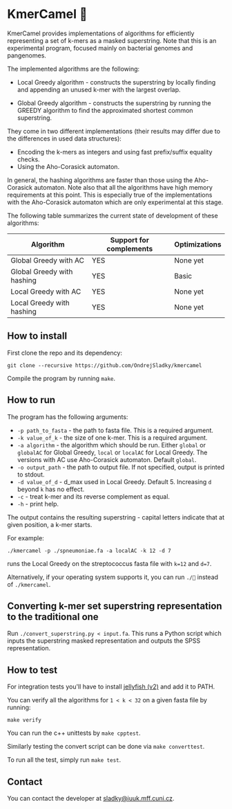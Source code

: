 # KmerCamel 🐫
KmerCamel provides implementations of algorithms for efficiently representing a set of k-mers as a masked superstring.
Note that this is an experimental program, focused mainly on bacterial genomes and pangenomes.

The implemented algorithms are the following:
- Local Greedy algorithm	 - constructs the superstring by locally finding and appending an unused k-mer with the largest overlap.

- Global Greedy algorithm - constructs the superstring by running the GREEDY algorithm to find the approximated shortest common superstring.

They come in two different implementations (their results may differ due to the differences in used data structures):
- Encoding the k-mers as integers and using fast prefix/suffix equality checks.
- Using the Aho-Corasick automaton.

In general, the hashing algorithms are faster than those using the Aho-Corasick automaton.
Note also that all the algorithms have high memory requirements at this point.
This is especially true of the implementations with the Aho-Corasick automaton which are only experimental at this stage.

The following table summarizes the current state of development of these algorithms:

| Algorithm                     | Support for complements | Optimizations       | 
|-------------------------------|-------------------------|---------------------|
| Global Greedy with AC         | YES                     | None yet            |
| Global Greedy with hashing    | YES                     | Basic               |
| Local Greedy with AC          | YES                     | None yet            |
| Local Greedy with hashing     | YES                     | None yet            |

## How to install

First clone the repo and its dependency:

```
git clone --recursive https://github.com/OndrejSladky/kmercamel
```

Compile the program by running `make`.


## How to run

The program has the following arguments:

- `-p path_to_fasta` - the path to fasta file. This is a required argument.
- `-k value_of_k` - the size of one k-mer. This is a required argument.
- `-a algorithm` - the algorithm which should be run. Either `global` or `globalAC` for Global Greedy, `local` or `localAC` for Local Greedy.
The versions with AC use Aho-Corasick automaton. Default `global`.
- `-o output_path` - the path to output file. If not specified, output is printed to stdout.
- `-d value_of_d` - d_max used in Local Greedy. Default 5. Increasing `d` beyond `k` has no effect.
- `-c` - treat k-mer and its reverse complement as equal.
- `-h` - print help.


The output contains the resulting superstring - capital letters indicate that at given position, a k-mer starts.

For example:

```
./kmercamel -p ./spneumoniae.fa -a localAC -k 12 -d 7
```

runs the Local Greedy on the streptococcus fasta file with `k=12` and `d=7`.

Alternatively, if your operating system supports it, you can run `./🐫` instead of `./kmercamel`.

## Converting k-mer set superstring representation to the traditional one

Run `./convert_superstring.py < input.fa`. This runs a Python script which inputs the superstring masked representation and outputs the SPSS representation.

## How to test


For integration tests you'll have to install [jellyfish (v2)](https://github.com/gmarcais/Jellyfish)
and add it to PATH.

You can verify all the algorithms for `1 < k < 32` on a given fasta file by running:

```
make verify
```

You can run the c++ unittests by `make cpptest`.

Similarly testing the convert script can be done via `make converttest`.

To run all the test, simply run `make test`.

## Contact

You can contact the developer at [sladky@iuuk.mff.cuni.cz](mailto:sladky@iuuk.mff.cuni.cz).

